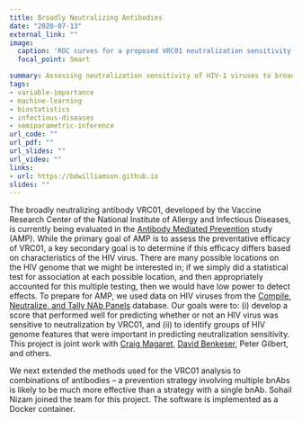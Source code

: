 ```yaml
---
title: Broadly Neutralizing Antibodies
date: "2020-07-13"
external_link: ""
image:
  caption: 'ROC curves for a proposed VRC01 neutralization sensitivity predictor. Inset: 3D structure of the HIV Envelope protein with colored areas based on identified important features and groups using our proposed variable importance measure. From Magaret et al. (2019)'
  focal_point: Smart

summary: Assessing neutralization sensitivity of HIV-1 viruses to broadly neutralizing antibodies.
tags:
- variable-importance
- machine-learning
- biostatistics
- infectious-diseases
- semiparametric-inference
url_code: ""
url_pdf: ""
url_slides: ""
url_video: ""
links:
- url: https://bdwilliamson.github.io
slides: ""
---
```


The broadly neutralizing antibody VRC01, developed by the Vaccine
Research Center of the National Institute of Allergy and Infectious
Diseases, is currently being evaluated in the [Antibody Mediated
Prevention](https://ampstudy.org/) study (AMP). While the primary goal
of AMP is to assess the preventative efficacy of VRC01, a key secondary
goal is to determine if this efficacy differs based on characteristics
of the HIV virus. There are many possible locations on the HIV genome
that we might be interested in; if we simply did a statistical test for
association at each possible location, and then appropriately accounted
for this multiple testing, then we would have low power to detect
effects. To prepare for AMP, we used data on HIV viruses from the
[Compile, Neutralize, and Tally NAb
Panels](https://www.hiv.lanl.gov/components/sequence/HIV/neutralization/main.comp)
database. Our goals were to: (i) develop a score that performed well for
predicting whether or not an HIV virus was sensitive to neutralization
by VRC01, and (ii) to identify groups of HIV genome features that were
important in predicting neutralization sensitivity. This project is
joint work with [Craig Magaret](https://www.linkedin.com/in/camagaret/),
[David Benkeser](https://www.benkeserstatistics.com/#!), Peter Gilbert,
and others.

We next extended the methods used for the VRC01 analysis to combinations
of antibodies – a prevention strategy involving multiple bnAbs is likely
to be much more effective than a strategy with a single bnAb. Sohail
Nizam joined the team for this project. The software is implemented as a
Docker container.
